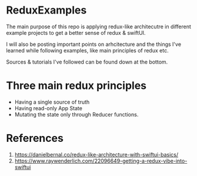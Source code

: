 # ReduxExamples

The main purpose of this repo is applying redux-like architecutre in different example projects to get a better sense of redux & swiftUI.

I will also be posting important points on arhcitecture and the things I've learned while following examples, like main principles of redux etc.

Sources & tutorials I've followed can be found down at the bottom.


# Three main redux principles
- Having a single source of truth
- Having read-only App State
- Mutating the state only through Reducer functions.



# References

1. https://danielbernal.co/redux-like-architecture-with-swiftui-basics/
2. https://www.raywenderlich.com/22096649-getting-a-redux-vibe-into-swiftui
